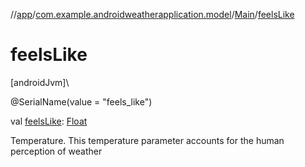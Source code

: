 //[app](../../../index.md)/[com.example.androidweatherapplication.model](../index.md)/[Main](index.md)/[feelsLike](feels-like.md)

# feelsLike

[androidJvm]\

@SerialName(value = &quot;feels_like&quot;)

val [feelsLike](feels-like.md): [Float](https://kotlinlang.org/api/latest/jvm/stdlib/kotlin/-float/index.html)

Temperature. This temperature parameter accounts for the human perception of weather
